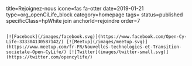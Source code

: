 title=Rejoignez-nous
icone=fas fa-otter
date=2019-01-21
type=org_openCiLife_block
category=homepage
tags=
status=published
specificClass=hpWhite join
anchorId=rejoindre
order=7
~~~~~~

[![Facebook](/images/facebook.svg)](https://www.facebook.com/Open-Cy-Life-333304130587142/) [![Meetup](/images/meetup.svg)](https://www.meetup.com/fr-FR/Nouvelles-technologies-et-Transition-societale-Open-CyLife/) [![Twitter](images/twitter-small.svg)](https://twitter.com/opencylife/)
